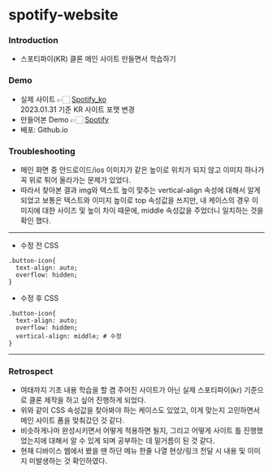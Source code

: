 # spotify-website

### Introduction
- 스포티파이(KR) 클론 메인 사이트 만들면서 학습하기

### Demo
- 실제 사이트 👉🏻 [Spotify_ko](https://www.spotify.com/kr-ko/)<div> 2023.01.31 기준 KR 사이트 포맷 변경
- 만들어본 Demo 👉🏻 [Spotify](https://heeye-log.github.io/spotify-website/)</div>
- 배포: Github.io


### Troubleshooting
- 메인 화면 중 안드로이드/ios 이미지가 같은 높이로 위치가 되지 않고 이미지 하나가 꼭 위로 튀어 올라가는 문제가 있었다.
- 따라서 찾아본 결과 img와 텍스트 높이 맞추는 vertical-align 속성에 대해서 알게 되었고 보통은 텍스트와 이미지 높이로 top 속성값을 쓰지만, 내 케이스의 경우 이미지에 대한 사이즈 및 높이 차이 때문에, middle 속성값을 주었더니 일치하는 것을 확인 했다.
---
- 수정 전 CSS
```
.button-icon{
  text-align: auto;
  overflow: hidden;
}
```
- 수정 후 CSS 
```
.button-icon{
  text-align: auto;
  overflow: hidden;
  vertical-align: middle; # 수정
}
```
---
### Retrospect
- 여태까지 기초 내용 학습을 할 겸 주어진 사이트가 아닌 실제 스포티파이(kr) 기준으로 클론 제작을 하고 싶어 진행하게 되었다.
- 위와 같이 CSS 속성값을 찾아봐야 하는 케이스도 있었고, 이게 맞는지 고민하면서 메인 사이트 폼을 맞춰갔던 것 같다.
- 비슷하게나마 완성시키면서 어떻게 적용하면 될지, 그리고 어떻게 사이트 틀 진행했었는지에 대해서 알 수 있게 되며 공부하는 데 밑거름이 된 것 같다. 
- 현재 디바이스 웹에서 봤을 땐 하단 메뉴 한줄 나열 현상/링크 전달 시 내용 및 이미지 미발생하는 것 확인하였다.
